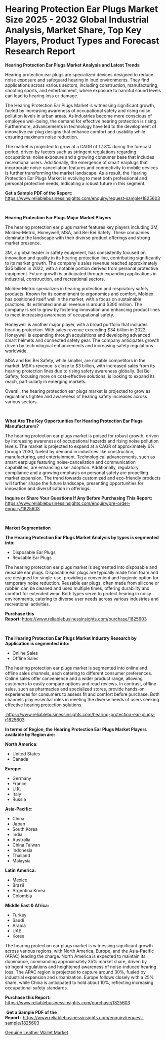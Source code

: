 <p><h1>Hearing Protection Ear Plugs Market Size 2025 - 2032 Global Industrial Analysis, Market Share, Top Key Players, Product Types and Forecast Research Report</h1></p><p><strong>Hearing Protection Ear Plugs Market Analysis and Latest Trends</strong></p>
<p><p>Hearing protection ear plugs are specialized devices designed to reduce noise exposure and safeguard hearing in loud environments. They find applications across various sectors, including construction, manufacturing, shooting sports, and entertainment, where exposure to harmful sound levels can lead to hearing loss or damage.</p><p>The Hearing Protection Ear Plugs Market is witnessing significant growth, fueled by increasing awareness of occupational safety and rising noise pollution levels in urban areas. As industries become more conscious of employee well-being, the demand for effective hearing protection is rising. Furthermore, advancements in technology have led to the development of innovative ear plug designs that enhance comfort and usability while ensuring maximum noise reduction.</p><p>The market is projected to grow at a CAGR of 12.8% during the forecast period, driven by factors such as stringent regulations regarding occupational noise exposure and a growing consumer base that includes recreational users. Additionally, the emergence of smart earplugs that incorporate noise-cancellation features and connectivity to mobile devices is further transforming the market landscape. As a result, the Hearing Protection Ear Plugs Market is evolving to meet both professional and personal protective needs, indicating a robust future in this segment.</p></p>
<p><strong>Get a Sample PDF of the Report:&nbsp;</strong> <a href="https://www.reliablebusinessinsights.com/enquiry/request-sample/1825603?utm_campaign=3323&utm_medium=2&utm_source=Github&utm_content=ia&utm_term=04042025&utm_id=hearing-protection-ear-plugs">https://www.reliablebusinessinsights.com/enquiry/request-sample/1825603</a></p>
<p>&nbsp;</p>
<p><strong>Hearing Protection Ear Plugs Major Market Players</strong></p>
<p><p>The hearing protection ear plugs market features key players including 3M, Moldex-Metric, Honeywell, MSA, and Bei Bei Safety. These companies dominate the landscape with their diverse product offerings and strong market presence.</p><p>3M, a global leader in safety equipment, has consistently focused on innovation and quality in its hearing protection line, contributing significantly to its market growth. The company's sales revenue reached approximately $35 billion in 2022, with a notable portion derived from personal protective equipment. Future growth is anticipated through expanding applications in industrial, construction, and recreational sectors.</p><p>Moldex-Metric specializes in hearing protection and respiratory safety products. Known for its commitment to ergonomics and comfort, Moldex has positioned itself well in the market, with a focus on sustainable practices. Its estimated annual revenue is around $300 million. The company is set to grow by fostering innovation and enhancing product lines to meet increasing awareness of occupational safety.</p><p>Honeywell is another major player, with a broad portfolio that includes hearing protection. With sales revenue exceeding $34 billion in 2022, Honeywell is expanding through acquisitions and developing advanced smart helmets and connected safety gear. The company anticipates growth driven by technological enhancements and increasing safety regulations worldwide.</p><p>MSA and Bei Bei Safety, while smaller, are notable competitors in the market. MSA's revenue is close to $3 billion, with increased sales from its hearing protection lines due to rising safety awareness globally. Bei Bei Safety, focusing more on cost-effective solutions, is looking to expand its reach, particularly in emerging markets.</p><p>Overall, the hearing protection ear plugs market is projected to grow as regulations tighten and awareness of hearing safety increases across various sectors.</p></p>
<p>&nbsp;</p>
<p><strong>What Are The Key Opportunities For Hearing Protection Ear Plugs Manufacturers?</strong></p>
<p><p>The hearing protection ear plugs market is poised for robust growth, driven by increasing awareness of occupational hazards and rising noise pollution levels. The market is projected to expand at a CAGR of approximately 6% through 2030, fueled by demand in industries like construction, manufacturing, and entertainment. Technological advancements, such as smart earplugs featuring noise-cancellation and communication capabilities, are enhancing user adoption. Additionally, regulatory compliance and a growing emphasis on personal safety are propelling market expansion. The trend towards customized and eco-friendly products will further shape the future landscape, presenting opportunities for innovation and diversification in offerings.</p></p>
<p><strong>Inquire or Share Your Questions If Any Before Purchasing This Report:</strong> <a href="https://www.reliablebusinessinsights.com/enquiry/pre-order-enquiry/1825603?utm_campaign=3323&utm_medium=2&utm_source=Github&utm_content=ia&utm_term=04042025&utm_id=hearing-protection-ear-plugs">https://www.reliablebusinessinsights.com/enquiry/pre-order-enquiry/1825603</a></p>
<p>&nbsp;</p>
<p><strong>Market Segmentation</strong></p>
<p><strong>The Hearing Protection Ear Plugs Market Analysis by types is segmented into:</strong></p>
<p><ul><li>Disposable Ear Plugs</li><li>Reusable Ear Plugs</li></ul></p>
<p><p>The hearing protection ear plugs market is segmented into disposable and reusable ear plugs. Disposable ear plugs are typically made from foam and are designed for single-use, providing a convenient and hygienic option for temporary noise reduction. Reusable ear plugs, often made from silicone or rubber, can be cleaned and used multiple times, offering durability and comfort for extended wear. Both types serve to protect hearing in noisy environments, catering to diverse user needs across various industries and recreational activities.</p></p>
<p><strong>Purchase this Report:&nbsp;</strong><a href="https://www.reliablebusinessinsights.com/purchase/1825603?utm_campaign=3323&utm_medium=2&utm_source=Github&utm_content=ia&utm_term=04042025&utm_id=hearing-protection-ear-plugs">https://www.reliablebusinessinsights.com/purchase/1825603</a></p>
<p>&nbsp;</p>
<p><strong>The Hearing Protection Ear Plugs Market Industry Research by Application is segmented into:</strong></p>
<p><ul><li>Online Sales</li><li>Offline Sales</li></ul></p>
<p><p>The hearing protection ear plugs market is segmented into online and offline sales channels, each catering to different consumer preferences. Online sales offer convenience and a wider product range, allowing customers to easily compare options and read reviews. In contrast, offline sales, such as pharmacies and specialized stores, provide hands-on experiences for consumers to assess fit and comfort before purchase. Both channels play essential roles in meeting the diverse needs of users seeking effective hearing protection solutions.</p></p>
<p><a href="https://www.reliablebusinessinsights.com/hearing-protection-ear-plugs-r1825603?utm_campaign=3323&utm_medium=2&utm_source=Github&utm_content=ia&utm_term=04042025&utm_id=hearing-protection-ear-plugs">&nbsp;https://www.reliablebusinessinsights.com/hearing-protection-ear-plugs-r1825603</a></p>
<p><strong>In terms of Region, the Hearing Protection Ear Plugs Market Players available by Region are:</strong></p>
<p>
    <p> <strong> North America: </strong>
        <ul>
            <li>United States</li>
            <li>Canada</li>
        </ul>
        </p> 
    <p> <strong> Europe: </strong>
        <ul>
            <li>Germany</li>
            <li>France</li>
            <li>U.K.</li>
            <li>Italy</li>
            <li>Russia</li>
        </ul>
        </p> 
    <p> <strong> Asia-Pacific: </strong>
        <ul>
            <li>China</li>
            <li>Japan</li>
            <li>South Korea</li>
            <li>India</li>
            <li>Australia</li>
            <li>China Taiwan</li>
            <li>Indonesia</li>
            <li>Thailand</li>
            <li>Malaysia</li>
        </ul>
        </p> 
    <p> <strong> Latin America: </strong>
        <ul>
            <li>Mexico</li>
            <li>Brazil</li>
            <li>Argentina Korea</li>
            <li>Colombia</li>
        </ul>
        </p> 
    <p> <strong> Middle East & Africa: </strong>
        <ul>
            <li>Turkey</li>
            <li>Saudi</li>
            <li>Arabia</li>
            <li>UAE</li>
            <li>Korea</li>
        </ul>
    </p>
    </p>
<p><p>The hearing protection ear plugs market is witnessing significant growth across various regions, with North America, Europe, and the Asia-Pacific (APAC) leading the charge. North America is expected to maintain its dominance, commanding approximately 35% market share, driven by stringent regulations and heightened awareness of noise-induced hearing loss. The APAC region is projected to capture around 30%, fueled by industrial expansion and urbanization. Europe follows closely with a 25% share, while China is anticipated to hold about 10%, reflecting increasing occupational safety standards.</p></p>
<p><strong>Purchase this Report: </strong><a href="https://www.reliablebusinessinsights.com/purchase/1825603?utm_campaign=3323&utm_medium=2&utm_source=Github&utm_content=ia&utm_term=04042025&utm_id=hearing-protection-ear-plugs">https://www.reliablebusinessinsights.com/purchase/1825603</a></p>
<p>&nbsp;<strong>Get a Sample PDF of the Report:&nbsp;&nbsp;</strong><a href="https://www.reliablebusinessinsights.com/enquiry/request-sample/1825603?utm_campaign=3323&utm_medium=2&utm_source=Github&utm_content=ia&utm_term=04042025&utm_id=hearing-protection-ear-plugs">https://www.reliablebusinessinsights.com/enquiry/request-sample/1825603</a></p>
<p><strong></strong></p>
<p><p><a href="https://github.com/shopovdjondo/Market-Research-Report-List-1/blob/main/genuine-leather-wallet-market.md?utm_campaign=3323&utm_medium=2&utm_source=Github&utm_content=ia&utm_term=04042025&utm_id=hearing-protection-ear-plugs">Genuine Leather Wallet Market</a></p></p>